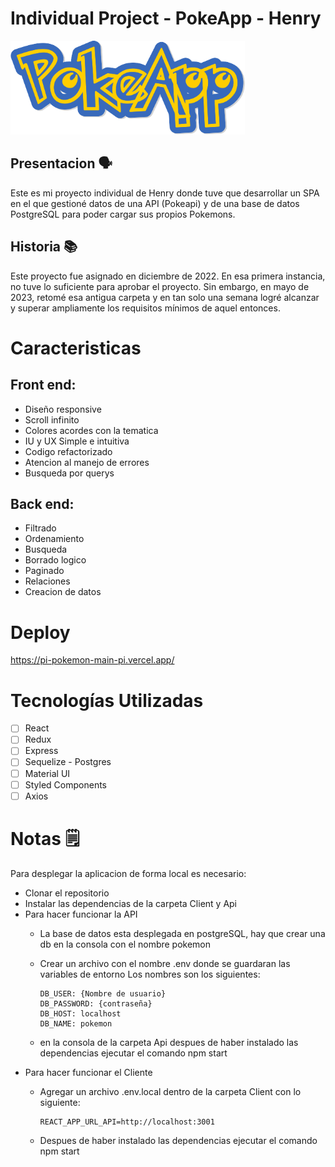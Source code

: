 # Individual Project - PokeApp - Henry

<img height="150" src="./pokemon.png" />

## Presentacion 🗣️

Este es mi proyecto individual de Henry donde tuve que desarrollar un SPA en el que gestioné datos de una API (Pokeapi) y de una base de datos PostgreSQL para poder cargar sus propios Pokemons.

## Historia 📚

Este proyecto fue asignado en diciembre de 2022. En esa primera instancia, no tuve lo suficiente para aprobar el proyecto. Sin embargo, en mayo de 2023, retomé esa antigua carpeta y en tan solo una semana logré alcanzar y superar ampliamente los requisitos mínimos de aquel entonces.

# Caracteristicas

## Front end:
- Diseño responsive
- Scroll infinito
- Colores acordes con la tematica
- IU y UX Simple e intuitiva
- Codigo refactorizado
- Atencion al manejo de errores
- Busqueda por querys

## Back end:
- Filtrado 
- Ordenamiento
- Busqueda 
- Borrado logico
- Paginado
- Relaciones
- Creacion de datos

# Deploy

https://pi-pokemon-main-pi.vercel.app/

# Tecnologías Utilizadas

- [ ] React
- [ ] Redux
- [ ] Express
- [ ] Sequelize - Postgres
- [ ] Material UI
- [ ] Styled Components
- [ ] Axios

# Notas 🗒️

Para desplegar la aplicacion de forma local es necesario:

- Clonar el repositorio
- Instalar las dependencias de la carpeta Client y Api 
- Para hacer funcionar la API
  - La base de datos esta desplegada en postgreSQL, hay que crear una db en la consola con el nombre pokemon
  - Crear un archivo con el nombre .env donde se guardaran las variables de entorno
    Los nombres son los siguientes:
    
    ```
    DB_USER: {Nombre de usuario}
    DB_PASSWORD: {contraseña}
    DB_HOST: localhost
    DB_NAME: pokemon
    ```
  - en la consola de la carpeta Api despues de haber instalado las dependencias ejecutar el comando npm start
- Para hacer funcionar el Cliente  
  - Agregar un archivo .env.local dentro de la carpeta Client con lo siguiente:
  
    ```
    REACT_APP_URL_API=http://localhost:3001
    ```
  - Despues de haber instalado las dependencias ejecutar el comando npm start  
